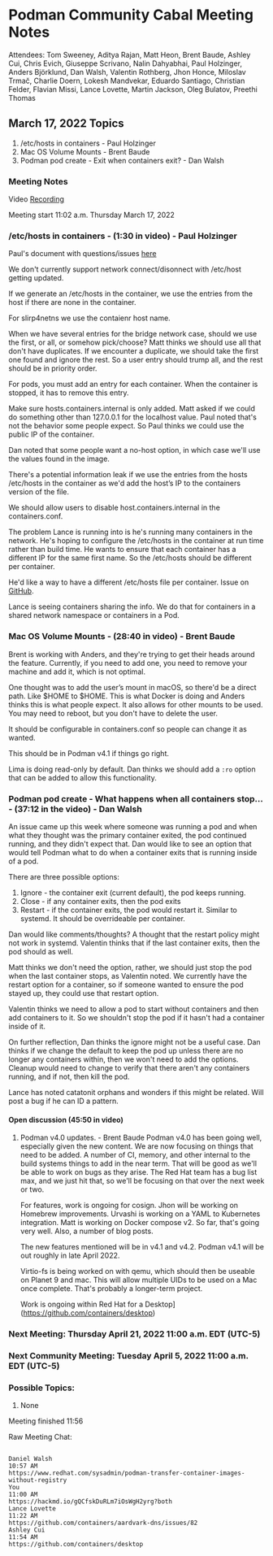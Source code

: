 # Podman Community Cabal Meeting Notes

Attendees: Tom Sweeney, Aditya Rajan, Matt Heon, Brent Baude, Ashley Cui, Chris Evich, Giuseppe Scrivano, Nalin Dahyabhai, Paul Holzinger, Anders Björklund, Dan Walsh, Valentin Rothberg, Jhon Honce, Miloslav Trmač, Charlie Doern, Lokesh Mandvekar, Eduardo Santiago, Christian Felder, Flavian Missi, Lance Lovette, Martin Jackson, Oleg Bulatov, Preethi Thomas

## March 17, 2022 Topics
1. /etc/hosts in containers - Paul Holzinger
2. Mac OS Volume Mounts - Brent Baude
3. Podman pod create - Exit when containers exit? - Dan Walsh

### Meeting Notes
Video [Recording](https://youtu.be/wvENxqMjuLI)

Meeting start 11:02 a.m. Thursday March 17, 2022

### /etc/hosts in containers - (1:30 in video) - Paul Holzinger

Paul's document with questions/issues [here]()

We don't currently support network connect/disonnect with /etc/host getting updated.

If we generate an /etc/hosts in the container, we use the entries from the host if there are none in the container.

For slirp4netns we use the contaienr host name.

When we have several entries for the bridge network case, should we use the first, or all, or somehow pick/choose?  Matt thinks we should use all that don't have duplicates.  If we encounter a duplicate, we should take the first one found and ignore the rest.  So a user entry should trump all, and the rest should be in priority order.

For pods, you must add an entry for each container.  When the container is stopped, it has to remove this entry.

Make sure hosts.containers.internal is only added.   Matt asked if we could do something other than 127.0.0.1 for the localhost value.  Paul noted that's not the behavior some people expect.  So Paul thinks we could use the public IP of the container.

Dan noted that some people want a no-host option, in which case we'll use the values found in the image.

There's a potential information leak if we use the entries from the hosts /etc/hosts in the container as we'd add the host’s IP to the containers version of the file.

We should allow users to disable host.containers.internal in the containers.conf.

The problem Lance is running into is he's running many containers in the network.  He's hoping to configure the /etc/hosts in the container at run time rather than build time.  He wants to ensure that each container has a different IP for the same first name.  So the /etc/hosts should be different per container.

He'd like a way to have a different /etc/hosts file per container.  Issue on [GitHub](https://github.com/containers/aardvark-dns/issues/82).

Lance is seeing containers sharing the info.  We do that for containers in a shared network namespace or containers in a Pod.


### Mac OS Volume Mounts - (28:40 in video) - Brent Baude

Brent is working with Anders, and they're trying to get their heads around the feature.  Currently, if you need to add one, you need to remove your machine and add it, which is not optimal.

One thought was to add the user’s mount in macOS, so there'd be a direct path.  Like $HOME to $HOME.  This is what Docker is doing and Anders thinks this is what people expect.  It also allows for other mounts to be used.  You may need to reboot, but you don't have to delete the user.

It should be configurable in containers.conf so people can change it as wanted.

This should be in Podman v4.1 if things go right.

Lima is doing read-only by default.  Dan thinks we should add a `:ro` option that can be added to allow this functionality.

### Podman pod create - What happens when all containers stop... - (37:12 in the video) - Dan Walsh

An issue came up this week where someone was running a pod and when what they thought was the primary container exited, the pod continued running, and they didn't expect that.  Dan would like to see an option that would tell Podman what to do when a container exits that is running inside of a pod.

There are three possible options:
1. Ignore - the container exit (current default), the pod keeps running.
2. Close - if any container exits, then the pod exits
3. Restart - if the container exits, the pod would restart it.  Similar to systemd.  It should be overrideable per container.

Dan would like comments/thoughts?  A thought that the restart policy might not work in systemd.  Valentin thinks that if the last container exits, then the pod should as well.

Matt thinks we don't need the option, rather, we should just stop the pod when the last container stops, as Valentin noted.  We currently have the restart option for a container, so if someone wanted to ensure the pod stayed up, they could use that restart option.

Valentin thinks we need to allow a pod to start without containers and then add containers to it.  So we shouldn't stop the pod if it hasn't had a container inside of it.

On further reflection, Dan thinks the ignore might not be a useful case.  Dan thinks if we change the default to keep the pod up unless there are no longer any containers within, then we won't need to add the options.  Cleanup would need to change to verify that there aren't any containers running, and if not, then kill the pod.

Lance has noted catatonit orphans and wonders if this might be related.  Will post a bug if he can ID a pattern.

#### Open discussion (45:50 in video)

1.  Podman v4.0 updates. - Brent Baude
    Podman v4.0 has been going well, especially given the new content. We are now focusing on things that need to be added.  A number of CI, memory, and other internal to the build systems things to add in the near term.  That will be good as we'll be able to work on bugs as they arise.  The Red Hat team has a bug list max, and we just hit that, so we'll be focusing on that over the next week or two.  
    
    For features, work is ongoing for cosign.  Jhon will be working on Homebrew improvements.  Urvashi is working on a YAML to Kubernetes integration.  Matt is working on Docker compose v2. So far, that's going very well.   Also, a number of blog posts.
    
    The new features mentioned will be in v4.1 and v4.2.  Podman v4.1 will be out roughly in late April 2022.
    
    Virtio-fs is being worked on with qemu, which should then be useable on Planet 9 and mac.  This will allow multiple UIDs to be used on a Mac once complete.  That's probably a longer-term project.
    
    Work is ongoing within Red Hat for a Desktop](https://github.com/containers/desktop)


### Next Meeting: Thursday April 21, 2022 11:00 a.m. EDT (UTC-5)
### Next Community Meeting: Tuesday April 5, 2022 11:00 a.m. EDT (UTC-5)

### Possible Topics:
1. None

Meeting finished 11:56

Raw Meeting Chat:

```

Daniel Walsh
10:57 AM
https://www.redhat.com/sysadmin/podman-transfer-container-images-without-registry
You
11:00 AM
https://hackmd.io/gQCfskDuRLm7iOsWgH2yrg?both
Lance Lovette
11:22 AM
https://github.com/containers/aardvark-dns/issues/82
Ashley Cui
11:54 AM
https://github.com/containers/desktop
```
